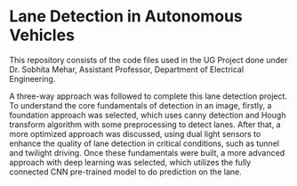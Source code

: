 # Lane Detection in Autonomous Vehicles
This repository consists of the code files used in the UG Project done under Dr. Sobhita Mehar, Assistant Professor, Department of Electrical Engineering.

A three-way approach was followed to complete this lane detection project. To understand the core fundamentals of detection in an image, firstly, a foundation approach was selected, which uses canny detection and Hough transform algorithm with some preprocessing to detect lanes. After that, a more optimized approach was discussed, using dual light sensors to enhance the quality of lane detection in critical conditions, such as tunnel and twilight driving. Once these fundamentals were built, a more advanced approach with deep learning was selected, which utilizes the fully connected CNN pre-trained model to do prediction on the lane.

